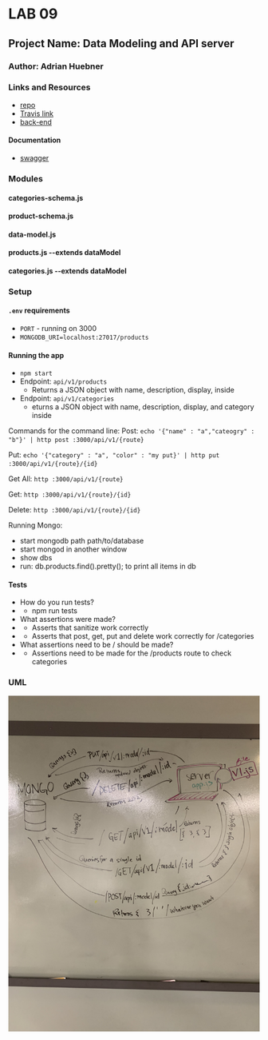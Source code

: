 # LAB 09

## Project Name: Data Modeling and API server

### Author: Adrian Huebner

### Links and Resources

* [repo](https://github.com/Adrian-Huebner-401-advanced-javascript/API-Server/pull/1)
* [Travis link](https://www.travis-ci.com/Adrian-Huebner-401-advanced-javascript/API-Server)
* [back-end](https://adrianhuebner-api-server.herokuapp.com/)

#### Documentation

* [swagger](https://herokuapp.com/doc)

### Modules

#### categories-schema.js

#### product-schema.js

#### data-model.js

#### products.js --extends dataModel

#### categories.js --extends dataModel

### Setup

#### `.env` requirements

* `PORT` - running on 3000
* `MONGODB_URI=localhost:27017/products`

#### Running the app

* `npm start`
* Endpoint:  `api/v1/products` 
  * Returns a JSON object with name, description, display, inside
* Endpoint: `api/v1/categories`
  * eturns a JSON object with name, description, display, and category inside

Commands for the command line: 
Post: `echo '{"name" : "a","cateogry" : "b"}' | http post :3000/api/v1/{route}`

Put: `echo '{"category" : "a", "color" : "my put}' | http put :3000/api/v1/{route}/{id}`

Get All: `http :3000/api/v1/{route}`

Get: `http :3000/api/v1/{route}/{id}`

Delete: `http :3000/api/v1/{route}/{id}`

Running Mongo:

* start mongodb path path/to/database
* start mongod in another window
* show dbs
* run: db.products.find().pretty(); to print all items in db

#### Tests

* How do you run tests? 
* * npm run tests
* What assertions were made?
* * Asserts that sanitize work correctly
* * Asserts that post, get, put and delete work correctly for /categories
* What assertions need to be / should be made?
* * Assertions need to be made for the /products route to check categories

### UML

![UMLforAPI-Server](./assets/UML-API-Server.jpeg)
